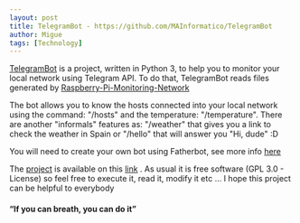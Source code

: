 ```yaml
---
layout: post
title: TelegramBot - https://github.com/MAInformatico/TelegramBot
author: Migue
tags: [Technology]
---
```


[TelegramBot](https://github.com/MAInformatico/TelegramBot) is a project, written in Python 3, to help you to monitor your local network using Telegram API. To do that, TelegramBot reads files generated by [Raspberry-Pi-Monitoring-Network](https://github.com/MAInformatico/Raspberry-Pi-Monitoring-Network)
   
The bot allows you to know the hosts connected into your local network using the command: "/hosts" and the temperature: "/temperature". There are another "informals" features as: "/weather" that gives you a link to check the weather in Spain or "/hello" that will answer you "Hi, dude" :D
   
You will need to create your own bot using Fatherbot, see more info [here](https://core.telegram.org/bots)
   
The [project](https://github.com/MAInformatico/TelegramBot) is available on this [link](https://github.com/MAInformatico/TelegramBot) . As usual it is free software (GPL 3.0 - License) so feel free to execute it, read it, modify it etc ... I hope this project can be helpful to everybody

 

#### “If you can breath, you can do it” 